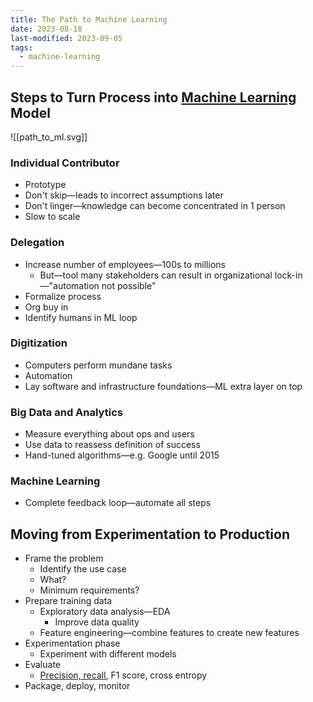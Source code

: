 ```yaml
---
title: The Path to Machine Learning
date: 2023-08-18
last-modified: 2023-09-05
tags:
  - machine-learning
---
```


## Steps to Turn Process into [Machine Learning](Machine%20Learning.md) Model

![[path_to_ml.svg]]

### Individual Contributor

- Prototype
- Don't skip—leads to incorrect assumptions later
- Don't linger—knowledge can become concentrated in 1 person
- Slow to scale

### Delegation

- Increase number of employees—100s to millions
	- But—tool many stakeholders can result in organizational lock-in—"automation not possible"
- Formalize process
- Org buy in
- Identify humans in ML loop

### Digitization

- Computers perform mundane tasks
- Automation
- Lay software and infrastructure foundations—ML extra layer on top

### Big Data and Analytics

- Measure everything about ops and users
- Use data to reassess definition of success
- Hand-tuned algorithms—e.g. Google until 2015

### Machine Learning

- Complete feedback loop—automate all steps

## Moving from Experimentation to Production

- Frame the problem
	- Identify the use case
	- What?
	- Minimum requirements?
- Prepare training data
	- Exploratory data analysis—EDA
		- Improve data quality
	- Feature engineering—combine features to create new features
- Experimentation phase
	- Experiment with different models
- Evaluate
	- [Precision, recall](notes/Precision%20and%20Recall.md), F1 score, cross entropy
- Package, deploy, monitor